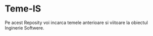 # Teme-IS
Pe acest Reposity voi incarca temele anterioare si viitoare la obiectul Inginerie Softwere.
